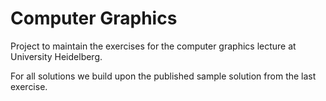 # Computer Graphics

Project to maintain the exercises for the computer graphics lecture at University Heidelberg.

For all solutions we build upon the published sample solution from the last exercise. 